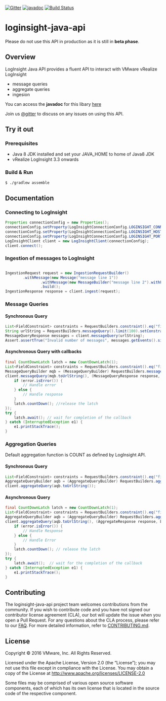 
[![Gitter](https://badges.gitter.im/vmware/loginsight-java-api.svg)](https://gitter.im/vmware/loginsight-java-api?utm_source=badge&utm_medium=badge&utm_campaign=pr-badge)
[![javadoc](https://img.shields.io/badge/view-javadoc-lightgrey.svg)](https://vmware.github.io/loginsight-java-api/javadoc/)
[![Build Status](https://ci.vmware.run/api/badges/vmware/loginsight-java-api/status.svg)](https://ci.vmware.run/vmware/loginsight-java-api)

# loginsight-java-api

Please do not use this API in production as it is still in **beta phase**.

## Overview

LogInsight Java API provides a fluent API to interact with VMware vRealize LogInsight 
* message queries
* aggregate queries
* ingesion
 
You can access the **javadoc** for this libary [here](https://vmware.github.io/loginsight-java-api/javadoc/)

Join us [@gitter](https://gitter.im/vmware/loginsight-java-api) to discuss on any issues on using this API.

## Try it out

### Prerequisites

* Java 8 JDK installed and set your JAVA_HOME to home of Java8 JDK
* vRealize LogInsight 3.3 onwards
 
### Build & Run

~~~bash
$ ./gradlew assemble
~~~


## Documentation

### Connecting to LogInsight
~~~java
Properties connectionConfig = new Properties();
connectionConfig.setProperty(LogInsightConnectionConfig.LOGINSIGHT_CONNECTION_SCHEME, "https");
connectionConfig.setProperty(LogInsightConnectionConfig.LOGINSIGHT_HOST, "host-name");
connectionConfig.setProperty(LogInsightConnectionConfig.LOGINSIGHT_PORT, "port-number");
LogInsightClient client = new LogInsightClient(connectionConfig);
client.connect();
~~~

### Ingestion of messages to LogInsight

~~~java

IngestionRequest request = new IngestionRequestBuilder()
		.withMessage(new Message("message line 1"))
                .withMessage(new MessageBuilder("message line 2").withField("field1", "content 1").build())
                .build();
IngestionResponse response = client.ingest(request);
~~~

### Message Queries

#### Synchronous Query

~~~java
List<FieldConstraint> constraints = RequestBuilders.constraint().eq("field", "value").gt("timestamp", "0").build();
String urlString = RequestBuilders.messageQuery().limit(100).setConstraints(constraints).toUrlString();
MessageQueryResponse messages = client.messageQuery(urlString);
Assert.assertTrue("Invalid number of messages", messages.getEvents().size() <= 100);
~~~

#### Asynchronous Query with callbacks

~~~java
final CountDownLatch latch = new CountDownLatch(1);
List<FieldConstraint> constraints = RequestBuilders.constraint().eq("field", "value").gt("timestamp", "0").build();
MessageQueryBuilder mqb = (MessageQueryBuilder) RequestBuilders.messageQuery().limit(100).setConstraints(constraints);
client.messageQuery(mqb.toUrlString(), (MessageQueryResponse response, LogInsightApiError error) -> {
	if (error.isError()) {
		// Handle error
	} else {
		// Handle response
	}
	latch.countDown(); //release the latch
});
try {
	latch.await(); // wait for completion of the callback
} catch (InterruptedException e1) {
	e1.printStackTrace();
}
~~~

### Aggregation Queries

Default aggregation function is COUNT as defined by LogInsight API.

#### Synchronous Query

~~~java
List<FieldConstraint> constraints = RequestBuilders.constraint().eq("field", "value").gt("timestamp", "0").build();
AggregateQueryBuilder aqb = (AggregateQueryBuilder) RequestBuilders.aggreateQuery().limit(100).setConstraints(constraints);
client.aggregateQuery(aqb.toUrlString());
~~~

#### Asynchronous Query

~~~java
final CountDownLatch latch = new CountDownLatch(1);
List<FieldConstraint> constraints = RequestBuilders.constraint().eq("field", "value").gt("timestamp", "0").build();
AggregateQueryBuilder aqb = (AggregateQueryBuilder) RequestBuilders.aggreateQuery().limit(100).setConstraints(constraints);
client.aggregateQuery(aqb.toUrlString(), (AggregateResponse response, LogInsightApiError error) -> {
	if (error.isError()) {
		// Handle Response
	} else {
		// Handle Error
 	}
 	latch.countDown(); // release the latch
});
try {
	latch.await();  // wait for the completion of the callback
} catch (InterruptedException e1) {
	e1.printStackTrace();
}
~~~




## Contributing

The loginsight-java-api project team welcomes contributions from the community. If you wish to contribute code and you have not
signed our contributor license agreement (CLA), our bot will update the issue when you open a Pull Request. For any
questions about the CLA process, please refer to our [FAQ](https://cla.vmware.com/faq). For more detailed information,
refer to [CONTRIBUTING.md](CONTRIBUTING.md).

## License
Copyright © 2016 VMware, Inc. All Rights Reserved.

Licensed under the Apache License, Version 2.0 (the “License”); you may not use this file except in compliance with the License. You may obtain a copy of the License at http://www.apache.org/licenses/LICENSE-2.0

Some files may be comprised of various open source software components, each of which has its own license that is located in the source code of the respective component.
